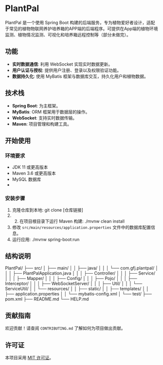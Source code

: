 # PlantPal

PlantPal 是一个使用 Spring Boot 构建的后端服务，专为植物爱好者设计，适配于常见的植物物联网养护培养箱的APP端的后端程序。可提供在App端的植物环境监测、植物情况监测、可视化和培养箱远程控制等（部分未做完）。

## 功能

- **实时数据通信**: 利用 WebSocket 实现实时数据更新。
- **用户认证与授权**: 提供用户注册、登录以及权限验证功能。
- **数据持久化**: 使用 MyBatis 框架与数据库交互，持久化用户和植物数据。

## 技术栈

- **Spring Boot**: 为主框架。
- **MyBatis**: ORM 框架用于数据层的操作。
- **WebSocket**: 支持实时数据传输。
- **Maven**: 项目管理和构建工具。

## 开始使用

### 环境要求

- JDK 11 或更高版本
- Maven 3.6 或更高版本
- MySQL 数据库
- 
### 安装步骤

1. 克隆仓库到本地: git clone [仓库链接]
2. 2. 在项目根目录下运行 Maven 构建: ./mvnw clean install
3. 修改 `src/main/resources/application.properties` 文件中的数据库配置信息。
4. 运行应用: ./mvnw spring-boot:run

## 结构说明
PlantPal/
├── src/
│ ├── main/
│ │ ├── java/
│ │ │ └── com.gfj.plantpal/
│ │ │ ├── PlantPalApplication.java
│ │ │ ├── Controller/
│ │ │ ├── Service/
│ │ │ ├── Mapper/
│ │ │ ├── Config/
│ │ │ ├── Pojo/
│ │ │ ├── Interceptor/
│ │ │ ├── WebSocketServer/
│ │ │ ├── Util/
│ │ │ └── ServiceUtil/
│ │ └── resources/
│ │ ├── static/
│ │ ├── templates/
│ │ ├── application.properties
│ │ └── mybatis-config.xml
│ └── test/
├── pom.xml
├── README.md
└── HELP.md

## 贡献指南

欢迎贡献！请查阅 `CONTRIBUTING.md` 了解如何为项目做出贡献。

## 许可证

本项目采用 [MIT 许可证](LICENSE)。
